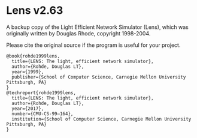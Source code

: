 # Lens v2.63
A backup copy of the Light Efficient Network Simulator (Lens), which was originally written by Douglas Rhode, copyright 1998-2004. 

Please cite the original source if the program is useful for your project.
```
@book{rohde1999lens,
  title={LENS: The light, efficient network simulator},
  author={Rohde, Douglas LT},
  year={1999},
  publisher={School of Computer Science, Carnegie Mellon University Pittsburgh, PA}
}
@techreport{rohde1999lens,
  title={LENS: The light, efficient network simulator},
  author={Rohde, Douglas LT},
  year={2017},
  number={CMU-CS-99–164}, 
  institution={School of Computer Science, Carnegie Mellon University Pittsburgh, PA}
}
```
